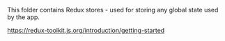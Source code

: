 This folder contains Redux stores - used for storing any global state used by the app.

https://redux-toolkit.js.org/introduction/getting-started